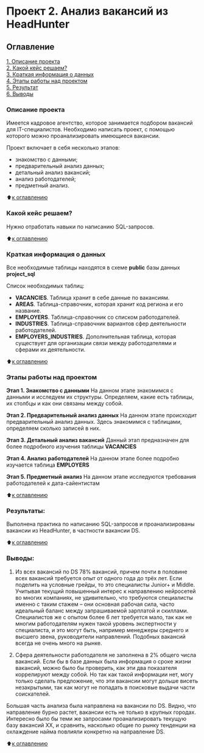 # Проект 2. Анализ вакансий из HeadHunter

## Оглавление  
[1. Описание проекта](https://github.com/NikiforovaO/Project_2_Head_hunter/blob/main/README.md#Описание-проекта)  
[2. Какой кейс решаем?](https://github.com/NikiforovaO/Project_2_Head_hunter/blob/main/README.md#Какой-кейс-решаем)  
[3. Краткая информация о данных](https://github.com/NikiforovaO/Project_2_Head_hunter/blob/main/README.md#Краткая-информация-о-данных)  
[4. Этапы работы над проектом](https://github.com/NikiforovaO/Project_2_Head_hunter/blob/main/README.md#Этапы-работы-над-проектом)  
[5. Результат](https://github.com/NikiforovaO/Project_2_Head_hunter/blob/main/README.md#Результат)    
[6. Выводы](https://github.com/NikiforovaO/Project_2_Head_hunter/blob/main/README.md#Выводы) 

### Описание проекта    
Имеется кадровое агентство, которое занимается подбором вакансий для IT-специалистов. Необходимо написать проект, с помощью которого можно проанализировать имеющиеся вакансии.

Проект включает в себя несколько этапов:
- знакомство с данными;
- предварительный анализ данных;
- детальный анализ вакансий;
- анализ работодателей;
- предметный анализ.

:arrow_up:[к оглавлению](https://github.com/NikiforovaO/Project_2_Head_hunter/blob/main/README.md#Оглавление)


### Какой кейс решаем?    
Нужно отработать навыки по написанию SQL-запросов.

:arrow_up:[к оглавлению](https://github.com/NikiforovaO/Project_2_Head_hunter/blob/main/README.md#Оглавление)


### Краткая информация о данных
Все необходимые таблицы находятся в схеме **public** базы данных **project_sql**

Список необходимых таблиц:
- **VACANCIES**. Таблица хранит в себе данные по вакансиям.
- **AREAS**. Таблица-справочник, которая хранит код региона и его название.
- **EMPLOYERS**. Таблица-справочник со списком работодателей.
- **INDUSTRIES**. Таблица-справочник вариантов сфер деятельности работодателей.
- **EMPLOYERS_INDUSTRIES**. Дополнительная таблица, которая существует для организации связи между работодателями и сферами их деятельности. 

:arrow_up:[к оглавлению](https://github.com/NikiforovaO/Project_2_Head_hunter/blob/main/README.md#Оглавление)


### Этапы работы над проектом  
**Этап 1. Знакомство с данными**
На данном этапе знакомимся с данными и исследуем их структуры. Определяем, какие есть таблицы, их столбцы и как они связаны между собой. 

**Этап 2. Предварительный анализ данных**
На данном этапе происходит предварительный анализ данных. Здесь знакомимся с таблицами, определяем сколько записей в них.

**Этап 3. Детальный анализ вакансий**
Данный этап предназначен для более подробного изучения таблицы **VACANCIES** 

**Этап 4. Анализ работодателей**
На данном этапе более подробно изучается таблица **EMPLOYERS**

**Этап 5. Предметный анализ**
На данном этапе исследуются требования работодателей к дата-сайентистам

:arrow_up:[к оглавлению](https://github.com/NikiforovaO/Project_2_Head_hunter/blob/main/README.md#Оглавление)


### Результаты:  
Выполнена практика по написанию SQL-запросов и проанализированы вакансии из HeadHunter, в частности вакансии DS.

:arrow_up:[к оглавлению](https://github.com/NikiforovaO/Project_2_Head_hunter/blob/main/README.md#Оглавление)


### Выводы:  
1. Из всех вакансий по DS 78% вакансий, причем почти в половине всех вакансий требуется опыт от одного года до трёх лет. Если поделить на условные грейды, то это специалисты Junior+ и Middle. Учитывая текущий повышенный интерес к направлению нейросетей во многих компаниях, не удивительно, что требуются специалисты именно с таким стажем – они основная рабочая сила, часто идеальный баланс между запрашиваемой зарплатой и скиллами.
Специалистов же с опытом более 6 лет требуется мало, так как не многим работодателям нужен такой уровень экспертности у специалиста, и это могут быть, например менеджеры среднего и высшего звена, руководители направлений. Подобных вакансий всегда не очень много на рынке.

2. Сфера деятельности работодателя не заполнена в 2% общего числа вакансий. Если бы в базе данных была информация о сроке жизни вакансий, можно было бы проверить, как эти два показателя коррелируют между собой. Но так как такой информации нет, могу только сделать предложение, что эти вакансии могут дольше висеть незакрытыми, так как могут не попадать в поисковые выдачи части соискателей.


Большая часть анализа была направлена на вакансии по DS. Видно, что направление бурно растет,  вакансии есть не только в крупных городах. Интересно было бы теми же запросами проанализировать текущую базу вакансий ХХ, и сравнить, насколько общие по рынку тенденции на охлаждение найма повлияли конкретно на направление DS.

:arrow_up:[к оглавлению](https://github.com/NikiforovaO/Project_2_Head_hunter/blob/main/README.md#Оглавление)

